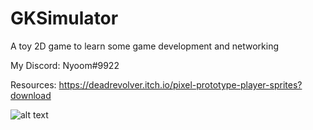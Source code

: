# GKSimulator

A toy 2D game to learn some game development and networking

My Discord: Nyoom#9922

Resources:
https://deadrevolver.itch.io/pixel-prototype-player-sprites?download

![alt text](https://user-images.githubusercontent.com/31186380/140470750-78671e48-9514-4adc-b38f-a3f83594ab86.png)
